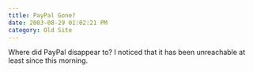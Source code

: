```yaml
---
title: PayPal Gone?
date: 2003-08-29 01:02:21 PM 
category: Old Site
---
```


Where did PayPal disappear to? I noticed that it has been unreachable at least since this morning.